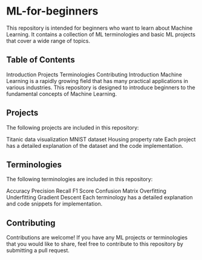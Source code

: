 # ML-for-beginners

This repository is intended for beginners who want to learn about Machine Learning. It contains a collection of ML terminologies and basic ML projects that cover a wide range of topics.

## Table of Contents

Introduction
Projects
Terminologies
Contributing
Introduction
Machine Learning is a rapidly growing field that has many practical applications in various industries. This repository is designed to introduce beginners to the fundamental concepts of Machine Learning.

## Projects

The following projects are included in this repository:

Titanic data visualization
MNIST dataset
Housing property rate
Each project has a detailed explanation of the dataset and the code implementation.

## Terminologies

The following terminologies are included in this repository:

Accuracy
Precision
Recall
F1 Score
Confusion Matrix
Overfitting
Underfitting
Gradient Descent
Each terminology has a detailed explanation and code snippets for implementation.

## Contributing

Contributions are welcome! If you have any ML projects or terminologies that you would like to share, feel free to contribute to this repository by submitting a pull request.
